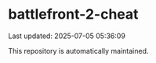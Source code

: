 # battlefront-2-cheat

Last updated: 2025-07-05 05:36:09

This repository is automatically maintained.
